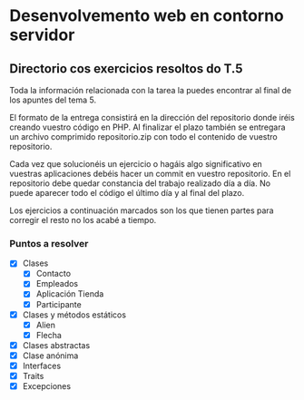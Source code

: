 # Desenvolvemento web en contorno servidor



## Directorio cos exercicios resoltos do T.5 

Toda la información relacionada con la tarea la puedes encontrar al final de los apuntes del tema 5.

El formato de la entrega consistirá en la dirección del repositorio donde iréis creando vuestro código en PHP. Al finalizar el plazo también se entregara un archivo comprimido repositorio.zip con todo el contenido de vuestro repositorio.

Cada vez que solucionéis un ejercicio o hagáis algo significativo en vuestras aplicaciones debéis hacer un commit en vuestro repositorio. En el repositorio debe quedar constancia del trabajo realizado día a día. No puede aparecer todo el código el último día y al final del plazo.


Los ejercicios a continuación marcados son los que tienen partes para corregir el resto no los acabé a tiempo. 

### Puntos a resolver 
- [x] Clases
     - [x] Contacto
     - [x] Empleados
     - [x] Aplicación Tienda
     - [x] Participante
- [x] Clases y métodos estáticos 
     - [x] Alien
     - [x] Flecha
- [x] Clases abstractas 
- [x] Clase anónima
- [x] Interfaces
- [x] Traits
- [x] Excepciones
